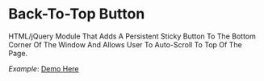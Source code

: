 # Back-To-Top Button
HTML/jQuery Module That Adds A Persistent Sticky Button To The Bottom Corner Of The Window And Allows User To Auto-Scroll To Top Of The Page.

_Example_: [Demo Here](https://matthewdanielbrown.com/portfolio-demos/back-to-top)
